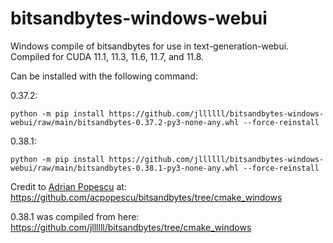 # bitsandbytes-windows-webui
Windows compile of bitsandbytes for use in text-generation-webui.
Compiled for CUDA 11.1, 11.3, 11.6, 11.7, and 11.8.

Can be installed with the following command:

0.37.2:
```
python -m pip install https://github.com/jllllll/bitsandbytes-windows-webui/raw/main/bitsandbytes-0.37.2-py3-none-any.whl --force-reinstall
```
0.38.1:
```
python -m pip install https://github.com/jllllll/bitsandbytes-windows-webui/raw/main/bitsandbytes-0.38.1-py3-none-any.whl --force-reinstall
```

Credit to [Adrian Popescu](https://github.com/acpopescu) at: https://github.com/acpopescu/bitsandbytes/tree/cmake_windows

0.38.1 was compiled from here: https://github.com/jllllll/bitsandbytes/tree/cmake_windows
